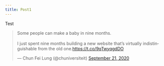 ```yaml
---
title: Post1
---
```

Test

<blockquote class="twitter-tweet"><p lang="en" dir="ltr">Some people can make a baby in nine months.<br><br>I just spent nine months building a new website that’s virtually indistinguishable from the old one.<a href="https://t.co/9qTwyqgdDO">https://t.co/9qTwyqgdDO</a></p>&mdash; Chun Fei Lung (@chuniversiteit) <a href="https://twitter.com/chuniversiteit/status/1308130474288705536?ref_src=twsrc%5Etfw">September 21, 2020</a></blockquote>